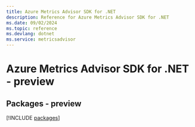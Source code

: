 ```yaml
---
title: Azure Metrics Advisor SDK for .NET
description: Reference for Azure Metrics Advisor SDK for .NET
ms.date: 09/02/2024
ms.topic: reference
ms.devlang: dotnet
ms.service: metricsadvisor
---
```

# Azure Metrics Advisor SDK for .NET - preview
## Packages - preview
[!INCLUDE [packages](metrics-advisor-index.md)]
